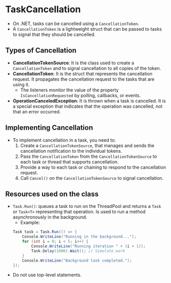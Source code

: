 # TaskCancellation

- On .NET, tasks can be cancelled using a `CancellationToken`.
- A `CancellationToken` is a lightweight struct that can be passed to tasks to signal that they should be cancelled.

## Types of Cancellation

- **CancellationTokenSource**: It is the class used to create a `CancellationToken` and to signal cancellation to all copies of the token.
- **CancellationToken**: It is the struct that represents the cancellation request. It propagates the cancellation request to the tasks that are using it.
  - The listeners monitor the value of the property `IsCancellationRequested` by polling, callbacks, or events.
- **OperationCanceledException**: It is thrown when a task is cancelled. It is a special exception that indicates that the operation was cancelled, not that an error occurred.

## Implementing Cancellation

- To implement cancellation in a task, you need to:
  1. Create a `CancellationTokenSource`, that manages and sends the cancellation notification to the individual tokens.
  2. Pass the `CancellationToken` from the `CancellationTokenSource` to each task or thread that supports cancellation.
  3. Provide a way to each task or chaining to respond to the cancellation request.
  4. Call `Cancel()` on the `CancellationTokenSource` to signal cancellation.

## Resources used on the class

- `Task.Run()`: queues a task to run on the ThreadPool and returns a `Task` or `Task<T>` representing that operation. Is used to run a method asynchronously in the background.
  - Example:
  ```csharp
  Task task = Task.Run(() => {
      Console.WriteLine("Running in the background...");
      for (int i = 0; i < 5; i++) {
          Console.WriteLine("Running iteration " + (i + 1));
          Task.Delay(1000).Wait(); // Simulate work
      }
      Console.WriteLine("Background task completed.");
  });
  ```
- Do not use top-level statements.
